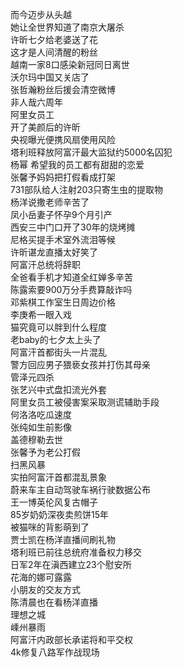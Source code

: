 而今迈步从头越  
她让全世界知道了南京大屠杀  
许昕七夕给老婆送了花  
这才是人间清醒的粉丝  
越南一家8口感染新冠同日离世  
沃尔玛中国又关店了  
张哲瀚粉丝后援会清空微博  
非人哉六周年  
阿里女员工  
开了美颜后的许昕  
央视曝光便携风扇使用风险  
塔利班释放阿富汗最大监狱约5000名囚犯  
杨幂 希望我的员工都有甜甜的恋爱  
张馨予妈妈把打假看成打架  
731部队给人注射203只寄生虫的提取物  
杨洋说撒老师辛苦了  
凤小岳妻子怀孕9个月引产  
西安三中门口开了30年的烧烤摊  
尼格买提手术室外流泪等候  
许昕谌龙直播太好笑了  
阿富汗总统将辞职  
全爸看手机才知道全红婵多辛苦  
陈露索要900万分手费算敲诈吗  
邓紫棋工作室生日周边价格  
李庚希一眼入戏  
猫究竟可以胖到什么程度  
老baby的七夕太上头了  
阿富汗首都街头一片混乱  
警方回应男子猥亵女孩并打伤其母亲  
管泽元四杀  
张艺兴中式盘扣流光外套  
阿里女员工被侵害案采取测谎辅助手段  
何洛洛吃瓜速度  
张纯如生前影像  
盖德穆勒去世  
张馨予为老公打假  
扫黑风暴  
实拍阿富汗首都混乱景象  
蔚来车主自动驾驶车祸行驶数据公布  
王一博英伦风复古帽子  
85岁奶奶深夜卖煎饼15年  
被猫咪的背影萌到了  
贾士凯在杨洋直播间刷礼物  
塔利班已前往总统府准备权力移交  
日军2年在滇西建立23个慰安所  
花海的娜可露露  
小朋友的交友方式  
陈清晨也在看杨洋直播  
理想之城  
嵊州暴雨  
阿富汗内政部长承诺将和平交权  
4k修复八路军作战现场  
